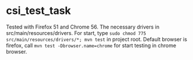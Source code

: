 # csi_test_task
Tested with Firefox 51 and Chrome 56. 
The necessary drivers in src/main/resources/drivers.
For start, type ```sudo chmod 775 src/main/resources/drivers/*; mvn test``` in project root.
Default browser is firefox, call ```mvn test -Dbrowser.name=chrome``` for start testing in chrome browser.
